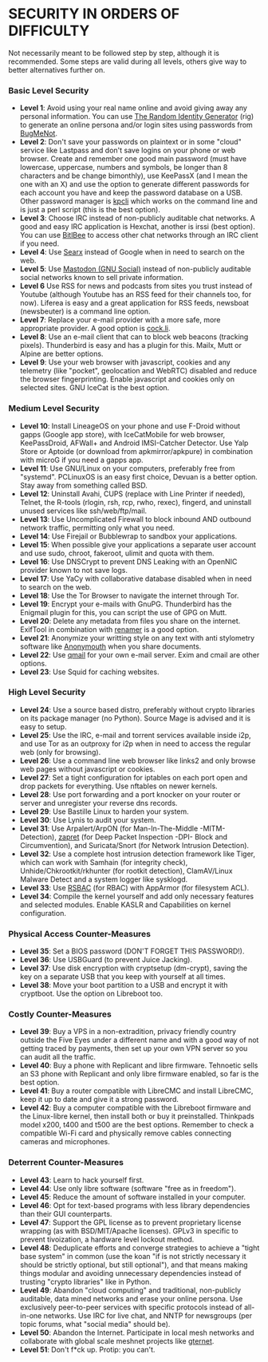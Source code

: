 # SECURITY IN ORDERS OF DIFFICULTY

Not necessarily meant to be followed step by step, although it is recommended. Some steps are valid during all levels, others give way to better alternatives further on.

### Basic Level Security

* __Level 1__: Avoid using your real name online and avoid giving away any personal information. You can use [The Random Identity Generator](http://rig.sourceforge.net/) (rig) to generate an online persona and/or login sites using passwords from [BugMeNot](http://bugmenot.com).
* __Level 2__: Don't save your passwords on plaintext or in some "cloud" service like Lastpass and don't save logins on your phone or web browser. Create and remember one good main password (must have lowercase, uppercase, numbers and symbols, be longer than 8 characters and be change bimonthly), use KeePassX (and I mean the one with an X) and use the option to generate different passwords for each account you have and keep the password database on a USB. Other password manager is [kpcli](https://github.com/alecsammon/kpcli) which works on the command line and is just a perl script (this is the best option).
* __Level 3__: Choose IRC instead of non-publicly auditable chat networks. A good and easy IRC application is Hexchat, another is irssi (best option). You can use [BitlBee](https://wiki.bitlbee.org/) to access other chat networks through an IRC client if you need.
* __Level 4__: Use [Searx](https://github.com/asciimoo/searx/wiki/Searx-instances) instead of Google when in need to search on the web.
* __Level 5__: Use [Mastodon (GNU Social)](https://joinmastodon.org/) instead of non-publicly auditable social networks known to sell private information.
* __Level 6__ Use RSS for news and podcasts from sites you trust instead of Youtube (although Youtube has an RSS feed for their channels too, for now). Liferea is easy and a great application for RSS feeds, newsboat (newsbeuter) is a command line option.
* __Level 7__: Replace your e-mail provider with a more safe, more appropriate provider. A good option is [cock.li](https://cock.li/).
* __Level 8__: Use an e-mail client that can to block web beacons (tracking pixels). Thunderbird is easy and has a plugin for this. Mailx, Mutt or Alpine are better options.
* __Level 9__: Use your web browser with javascript, cookies and any telemetry (like "pocket", geolocation and WebRTC) disabled and reduce the browser fingerprinting. Enable javascript and cookies only on selected sites. GNU IceCat is the best option.

### Medium Level Security

* __Level 10__: Install LineageOS on your phone and use F-Droid without gapps (Google app store), with IceCatMobile for web browser, KeePassDroid, AFWall+ and Android IMSI-Catcher Detector. Use Yalp Store or Aptoide (or download from apkmirror/apkpure) in combination with microG if you need a gapps app.
* __Level 11__: Use GNU/Linux on your computers, preferably free from "systemd". PCLinuxOS is an easy first choice, Devuan is a better option. Stay away from something called BSD.
* __Level 12__: Uninstall Avahi, CUPS (replace with Line Printer if needed), Telnet, the R-tools (rlogin, rsh, rcp, rwho, rexec), fingerd, and uninstall unused services like ssh/web/ftp/mail.
* __Level 13__: Use Uncomplicated Firewall to block inbound AND outbound network traffic, permitting only what you need.
* __Level 14__: Use Firejail or Bubblewrap to sandbox your applications.
* __Level 15__: When possible give your applications a separate user account and use sudo, chroot, fakeroot, ulimit and quota with them.
* __Level 16__: Use DNSCrypt to prevent DNS Leaking with an OpenNIC provider known to not save logs.
* __Level 17__: Use YaCy with collaborative database disabled when in need to search on the web.
* __Level 18__: Use the Tor Browser to navigate the internet through Tor.
* __Level 19__: Encrypt your e-mails with GnuPG. Thunderbird has the Enigmail plugin for this, you can script the use of GPG on Mutt.
* __Level 20__: Delete any metadata from files you share on the internet. ExifTool in combination with [renamer](https://github.com/CaptainBlacklace/Renamer) is a good option.
* __Level 21__: Anonymize your writting style on any text with anti stylometry software like [Anonymouth](https://github.com/psal/anonymouth) when you share documents.
* __Level 22__: Use [qmail](https://www.schneier.com/blog/archives/2007/11/thoughts_on_the.html) for your own e-mail server. Exim and cmail are other options.
* __Level 23__: Use Squid for caching websites.

### High Level Security

* __Level 24__: Use a source based distro, preferably without crypto libraries on its package manager (no Python). Source Mage is advised and it is easy to setup.
* __Level 25__: Use the IRC, e-mail and torrent services available inside i2p, and use Tor as an outproxy for i2p when in need to access the regular web (only for browsing).
* __Level 26__: Use a command line web browser like links2 and only browse web pages without javascript or cookies.
* __Level 27__: Set a tight configuration for iptables on each port open and drop packets for everything. Use nftables on newer kernels.
* __Level 28__: Use port forwarding and a port knocker on your router or server and unregister your reverse dns records.
* __Level 29__: Use Bastille Linux to harden your system.
* __Level 30__: Use Lynis to audit your system.
* __Level 31__: Use Arpalert/ArpON (for Man-In-The-Middle -MITM- Detection), [zapret](https://github.com/bol-van/zapret) (for Deep Packet Inspection -DPI- Block and Circumvention), and Suricata/Snort (for Network Intrusion Detection).
* __Level 32__: Use a complete host intrusion detection framework like Tiger, which can work with Samhain (for integrity check), Unhide/Chkrootkit/rkhunter (for rootkit detection), ClamAV/Linux Malware Detect and a system logger like sysklogd.
* __Level 33__: Use [RSBAC](https://www.rsbac.org/) (for RBAC) with AppArmor (for filesystem ACL).
* __Level 34__: Compile the kernel yourself and add only necessary features and selected modules. Enable KASLR and Capabilities on kernel configuration.

### Physical Access Counter-Measures

* __Level 35__: Set a BIOS password (DON'T FORGET THIS PASSWORD!).
* __Level 36__: Use USBGuard (to prevent Juice Jacking).
* __Level 37__: Use disk encryption with cryptsetup (dm-crypt), saving the key on a separate USB that you keep with yourself at all times.
* __Level 38__: Move your boot partition to a USB and encrypt it with cryptboot. Use the option on Libreboot too.

### Costly Counter-Measures

* __Level 39__: Buy a VPS in a non-extradition, privacy friendly country outside the Five Eyes under a different name and with a good way of not getting traced by payments, then set up your own VPN server so you can audit all the traffic.
* __Level 40__: Buy a phone with Replicant and libre firmware. Tehnoetic sells an S3 phone with Replicant and only libre firmware enabled, so far is the best option.
* __Level 41__: Buy a router compatible with LibreCMC and install LibreCMC, keep it up to date and give it a strong password.
* __Level 42__: Buy a computer compatible with the Libreboot firmware and the Linux-libre kernel, then install both or buy it preinstalled. Thinkpads model x200, t400 and t500 are the best options. Remember to check a compatible Wi-Fi card and physically remove cables connecting cameras and microphones.

### Deterrent Counter-Measures

* __Level 43__: Learn to hack yourself first.
* __Level 44__: Use only libre software (software "free as in freedom").
* __Level 45__: Reduce the amount of software installed in your computer.
* __Level 46__: Opt for text-based programs with less library dependencies than their GUI counterparts.
* __Level 47__: Support the GPL license as to prevent proprietary license wrapping (as with BSD/MIT/Apache licenses). GPLv3 in specific to prevent tivoization, a hardware level lockout method.
* __Level 48__: Deduplicate efforts and converge strategies to achieve a "tight base system" in common (use the koan "if is not strictly necessary it should be strictly optional, but still optional"), and that means making things modular and avoiding unnecessary dependencies instead of trusting "crypto libraries" like in Python.
* __Level 49__: Abandon "cloud computing" and traditional, non-publicly auditable, data mined networks and erase your online persona. Use exclusively peer-to-peer services with specific protocols instead of all-in-one networks. Use IRC for live chat, and NNTP for newsgroups (per topic forums, what "social media" should be).
* __Level 50__: Abandon the Internet. Participate in local mesh networks and collaborate with global scale meshnet projects like [gternet](https://mesh.gentoo.today/wiki/Main_Page).
* __Level 51__: Don't f\*ck up. Protip: you can't.
